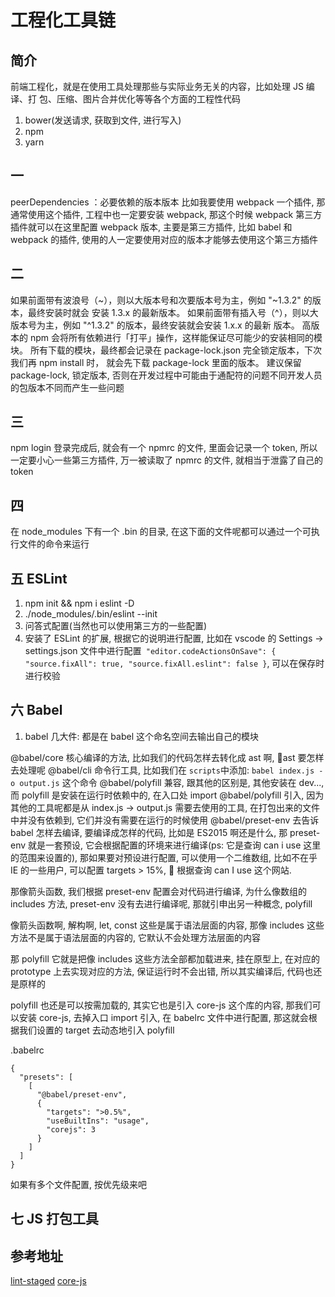 # 工程化工具链

## 简介

前端⼯程化，就是在使⽤⼯具处理那些与实际业务⽆关的内容，⽐如处理 JS 编译、打
包、压缩、图⽚合并优化等等各个⽅⾯的⼯程性代码

1. bower(发送请求, 获取到文件, 进行写入)
2. npm
3. yarn

## 一

peerDependencies ：必要依赖的版本版本
比如我要使用 webpack 一个插件, 那通常使用这个插件, 工程中也一定要安装 webpack, 那这个时候 webpack 第三方插件就可以在这里配置 webpack 版本, 主要是第三方插件, 比如 babel 和 webpack 的插件, 使用的人一定要使用对应的版本才能够去使用这个第三方插件

## 二

如果前⾯带有波浪号（~），则以⼤版本号和次要版本号为主，例如 "~1.3.2" 的版本，最终安装时就会
安装 1.3.x 的最新版本。
如果前⾯带有插⼊号（^），则以⼤版本号为主，例如 "^1.3.2" 的版本，最终安装就会安装 1.x.x 的最新
版本。
⾼版本的 npm 会将所有依赖进⾏「打平」操作，这样能保证尽可能少的安装相同的模块。
所有下载的模块，最终都会记录在 package-lock.json 完全锁定版本，下次我们再 npm install 时，
就会先下载 package-lock ⾥⾯的版本。
建议保留 package-lock, 锁定版本, 否则在开发过程中可能由于通配符的问题不同开发人员的包版本不同而产生一些问题

## 三

npm login 登录完成后, 就会有一个 npmrc 的文件, 里面会记录一个 token, 所以一定要小心一些第三方插件, 万一被读取了 npmrc 的文件, 就相当于泄露了自己的 token

## 四

在 node_modules 下有一个 .bin 的目录, 在这下面的文件呢都可以通过一个可执行文件的命令来运行

## 五 ESLint

1. npm init && npm i eslint -D
2. ./node_modules/.bin/eslint --init
3. 问答式配置(当然也可以使用第三方的一些配置)
4. 安装了 ESLint 的扩展, 根据它的说明进行配置, 比如在 vscode 的 Settings -> settings.json 文件中进行配置` "editor.codeActionsOnSave": { "source.fixAll": true, "source.fixAll.eslint": false }`, 可以在保存时进行校验

## 六 Babel

1. babel 几大件: 都是在 babel 这个命名空间去输出自己的模块

@babel/core 核心编译的方法, 比如我们的代码怎样去转化成 ast 啊, ast 要怎样去处理呢
@babel/cli 命令行工具, 比如我们在 `scripts`中添加: `babel index.js -o output.js` 这个命令
@babel/polyfill 兼容, 跟其他的区别是, 其他安装在 dev..., 而 polyfill 是安装在运行时依赖中的, 在入口处 import @babel/polyfill 引入, 因为其他的工具呢都是从 index.js -> output.js 需要去使用的工具, 在打包出来的文件中并没有依赖到, 它们并没有需要在运行的时候使用
@babel/preset-env 去告诉 babel 怎样去编译, 要编译成怎样的代码, 比如是 ES2015 啊还是什么, 那 preset-env 就是一套预设, 它会根据配置的环境来进行编译(ps: 它是查询 can i use 这里的范围来设置的), 那如果要对预设进行配置, 可以使用一个二维数组, 比如不在乎 IE 的一些用户, 可以配置 targets > 15%,  根据查询 can I use 这个网站.

那像箭头函数, 我们根据 preset-env 配置会对代码进行编译, 为什么像数组的 includes 方法, preset-env 没有去进行编译呢, 那就引申出另一种概念, polyfill

像箭头函数啊, 解构啊, let, const 这些是属于语法层面的内容, 那像 includes 这些方法不是属于语法层面的内容的, 它默认不会处理方法层面的内容

那 polyfill 它就是把像 includes 这些方法全部都加载进来, 挂在原型上, 在对应的 prototype 上去实现对应的方法, 保证运行时不会出错, 所以其实编译后, 代码也还是原样的

polyfill 也还是可以按需加载的, 其实它也是引入 core-js 这个库的内容, 那我们可以安装 core-js, 去掉入口 import 引入, 在 babelrc 文件中进行配置, 那这就会根据我们设置的 target 去动态地引入 polyfill

.babelrc

```
{
  "presets": [
    [
      "@babel/preset-env",
      {
        "targets": ">0.5%",
        "useBuiltIns": "usage",
        "corejs": 3
      }
    ]
  ]
}

```

如果有多个文件配置, 按优先级来吧

## 七 JS 打包工具

## 参考地址

[lint-staged](https://github.com/okonet/lint-staged)
[core-js](https://github.com/zloirock/core-js)

